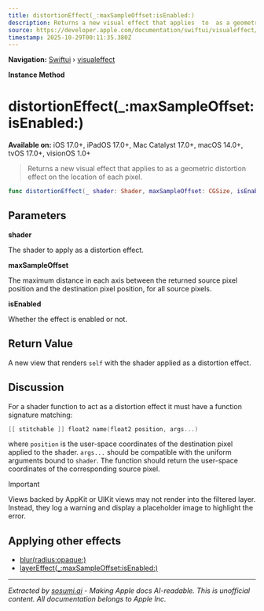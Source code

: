 ```yaml
---
title: distortionEffect(_:maxSampleOffset:isEnabled:)
description: Returns a new visual effect that applies  to  as a geometric distortion effect on the location of each pixel.
source: https://developer.apple.com/documentation/swiftui/visualeffect/distortioneffect(_:maxsampleoffset:isenabled:)
timestamp: 2025-10-29T00:11:35.380Z
---
```


**Navigation:** [Swiftui](/documentation/swiftui) › [visualeffect](/documentation/swiftui/visualeffect)

**Instance Method**

# distortionEffect(_:maxSampleOffset:isEnabled:)

**Available on:** iOS 17.0+, iPadOS 17.0+, Mac Catalyst 17.0+, macOS 14.0+, tvOS 17.0+, visionOS 1.0+

> Returns a new visual effect that applies  to  as a geometric distortion effect on the location of each pixel.

```swift
func distortionEffect(_ shader: Shader, maxSampleOffset: CGSize, isEnabled: Bool = true) -> some VisualEffect
```

## Parameters

**shader**

The shader to apply as a distortion effect.



**maxSampleOffset**

The maximum distance in each axis between the returned source pixel position and the destination pixel position, for all source pixels.



**isEnabled**

Whether the effect is enabled or not.



## Return Value

A new view that renders `self` with the shader applied as a distortion effect.

## Discussion

For a shader function to act as a distortion effect it must have a function signature matching:

```swift
[[ stitchable ]] float2 name(float2 position, args...)
```

where `position` is the user-space coordinates of the destination pixel applied to the shader. `args...` should be compatible with the uniform arguments bound to `shader`. The function should return the user-space coordinates of the corresponding source pixel.

> [!IMPORTANT]
> Views backed by AppKit or UIKit views may not render into the filtered layer. Instead, they log a warning and display a placeholder image to highlight the error.

## Applying other effects

- [blur(radius:opaque:)](/documentation/swiftui/visualeffect/blur(radius:opaque:))
- [layerEffect(_:maxSampleOffset:isEnabled:)](/documentation/swiftui/visualeffect/layereffect(_:maxsampleoffset:isenabled:))

---

*Extracted by [sosumi.ai](https://sosumi.ai) - Making Apple docs AI-readable.*
*This is unofficial content. All documentation belongs to Apple Inc.*
